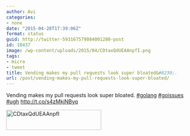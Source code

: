 ```yaml
---
author: Avi
categories:
- none
date: "2015-04-28T17:39:06Z"
format: status
guid: http://twitter-593167579084001280-post
id: 10437
image: /wp-content/uploads/2015/04/CDtaxQdUEAAnpfI.png
tags:
- micro
- tweet
title: Vending makes my pull requests look super bloated&#8230;.
url: /post/vending-makes-my-pull-requests-look-super-bloated/
---
```

Vending makes my pull requests look super bloated. [#golang](http://twitter.com/search?q=%23golang) [#goissues](http://twitter.com/search?q=%23goissues) [#ugh](http://twitter.com/search?q=%23ugh) http://t.co/s4zMkjNByq

<img width="254" height="54" src="http://aviflax.com/wp-content/uploads/2015/04/CDtaxQdUEAAnpfI.png" class="attachment-medium" alt="CDtaxQdUEAAnpfI" />